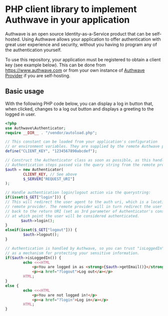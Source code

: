 PHP client library to implement Authwave in your application
============================================================

Authwave is an open source Identity-as-a-Service product that can be self-hosted. Using Authwave allows your application to offer authentication with great user experience and security, without you having to program any of the authentication yourself.

To use this repository, your application must be registered to obtain a client key (see example below). This can be done from https://www.authwave.com or from your own instance of [Authwave Provider](https://github.com/Authwave/provider) if you are self-hosting.

Basic usage
-----------

With the following PHP code below, you can display a log in button that, when clicked, changes to a log out button and displays a greeting to the logged in user.

```php
<?php
use Authwave\Authenticator;
require __DIR__ . "/vendor/autoload.php";

// This constant can be loaded from your application's configuration
// or environment variables. They are supplied by the remote Authwave provider.
define("CLIENT_KEY", "1234567890abcdef");

// Construct the Authenticator class as soon as possible, as this handles the
// Authentication steps passed via the query string from the remote provider.
$auth = new Authenticator(
        CLIENT_KEY, // See above
        $_SERVER["REQUEST_URI"]
);

// Handle authentication login/logout action via the querystring:
if(isset($_GET["login"])) {
// This will redirect the user agent to the auth uri, which is a location on the 
// remote provider. The remote provider will in turn redirect the user agent
// back to the return URI (set as 3rd parameter of Authenticator's constructor),
// at which point the user will be considered authenticated.
       $auth->login();
}
elseif(isset($_GET["logout"])) {
        $auth->logout();
}

// Authentication is handled by Authwave, so you can trust "isLoggedIn"
// as a mechanism for protecting your sensitive information.
if($auth->isLoggedIn()) {
        echo <<<HTML
            <p>You are logged in as <strong>{$auth->getEmail()}</strong></p>
            <p><a href="?logout">Log out</a></p>
        HTML;
}
else {
        echo <<<HTML
            <p>You are not logged in!</p>
            <p><a href="?login">Log in</a></p>
        HTML;
}
```